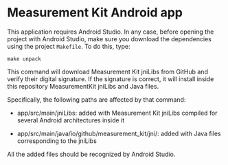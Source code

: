 # Measurement Kit Android app

This application requires Android Studio. In any case, before opening the
project with Android Studio, make sure you download the dependencies using
the project `Makefile`. To do this, type:

```
make unpack
```

This command will download Measurement Kit jniLibs from GitHub and verify
their digital signature. If the signature is correct, it will install inside
this repository MeasurementKit jniLibs and Java files.

Specifically, the following paths are affected by that command:

- app/src/main/jniLibs: added with Measurement Kit jniLibs compiled for
  several Android architectures inside it

- app/src/main/java/io/github/measurement_kit/jni/: added with Java files
  corresponding to the jniLibs

All the added files should be recognized by Android Studio.
